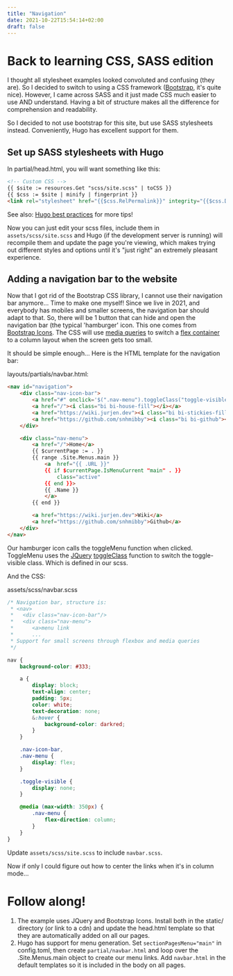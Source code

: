 ```yaml
---
title: "Navigation"
date: 2021-10-22T15:54:14+02:00
draft: false
---
```


# Back to learning CSS, SASS edition

I thought all stylesheet examples looked convoluted and confusing (they are).
So I decided to switch to using a CSS framework ([Bootstrap](https://getbootstrap.com/),
it's quite nice).  However, I came across
SASS and it just made CSS much easier to use AND understand. Having a bit of
structure makes all the difference for comprehension and readability.

So I decided to not use bootstrap for this site, but use SASS stylesheets instead.
Conveniently, Hugo has excellent support for them.

## Set up SASS stylesheets with Hugo

In partial/head.html, you will want something like this:
```HTML
<!-- Custom CSS -->
{{ $site := resources.Get "scss/site.scss" | toCSS }}
{{ $css := $site | minify | fingerprint }}
<link rel="stylesheet" href="{{$css.RelPermalink}}" integrity="{{$css.Data.Integrity}}">
```
See also: [Hugo best practices](https://github.com/spech66/hugo-best-practices#css-and-javascript) for more tips!

Now you can just edit your scss files, include them in
<code>assets/scss/site.scss</code> and Hugo (if the development server is
running) will recompile them and update the page you're viewing, which makes
trying out different styles and options until it's "just right" an extremely
pleasant experience.

## Adding a navigation bar to the website
Now that I got rid of the Bootstrap CSS library, I cannot use their
navigation bar anymore... Time to make one myself!  Since we live in 2021,
and everybody has mobiles and smaller screens, the navigation bar should
adapt to that.  So, there will be 1 button that can hide and open the
navigation bar (the typical 'hamburger' icon. This one comes from [Bootstrap
Icons](https://icons.getbootstrap.com/#install).  The CSS will use [media
queries](https://css-tricks.com/a-complete-guide-to-css-media-queries/) to
switch a [flex
container](https://css-tricks.com/snippets/css/a-guide-to-flexbox/#examples)
to a column layout when the screen gets too small.

It should be simple enough... Here is the HTML template for the navigation bar:

layouts/partials/navbar.html:
```HTML
<nav id="navigation">
	<div class="nav-icon-bar">
		<a href="#" onclick='$(".nav-menu").toggleClass("toggle-visible")'><i class="bi bi-list"></i></a>
		<a href="/"><i class="bi bi-house-fill"></i></a>
		<a href="https://wiki.jurjen.dev"><i class="bi bi-stickies-fill"></i></a>
		<a href="https://github.com/snhmibby"><i class="bi bi-github"></i></a>
	</div>

	<div class="nav-menu">
		<a href="/">Home</a>
		{{ $currentPage := . }}
		{{ range .Site.Menus.main }}
			<a  href="{{ .URL }}"
			{{ if $currentPage.IsMenuCurrent "main" . }}
				class="active"
			{{ end }}>
			{{ .Name }}
			</a>
		{{ end }}

		<a href="https://wiki.jurjen.dev">Wiki</a>
		<a href="https://github.com/snhmibby">Github</a>
	</div>
</nav>
```
Our hamburger icon calls the toggleMenu function when clicked. ToggleMenu uses
the [JQuery](https://jquery.com/download/)
[toggleClass](https://devdocs.io/jquery/toggleclass) function to switch the
toggle-visible class. Which is defined in our scss.

And the CSS:

assets/scss/navbar.scss
```SCSS
/* Navigation bar, structure is:
 * <nav>
 *   <div class="nav-icon-bar"/>
 *   <div class="nav-menu">
 *   	<a>menu link
 *   	...
 * Support for small screens through flexbox and media queries
 */

nav {
	background-color: #333;

	a {
		display: block;
		text-align: center;
		padding: 5px;
		color: white;
		text-decoration: none;
		&:hover {
			background-color: darkred;
		}
	}

	.nav-icon-bar,
	.nav-menu {
		display: flex;
	}

	.toggle-visible {
		display: none;
	}

	@media (max-width: 350px) {
		.nav-menu {
			flex-direction: column;
		}
	}
}
```
Update ```assets/scss/site.scss``` to include ```navbar.scss```.

Now if only I could figure out how to center the links when it's in column mode...

# Follow along!
1. The example uses JQuery and Bootstrap Icons. Install both in the static/ directory (or link to a cdn)
   and update the head.html template so that they are automatically added on all our pages.
2. Hugo has support for menu generation. Set ```sectionPagesMenu="main"``` in
   config.toml, then create ```partial/navbar.html``` and loop over the
   .Site.Menus.main object to create our menu links.
   Add ```navbar.html``` in the default templates so it is included in the body on all pages.

